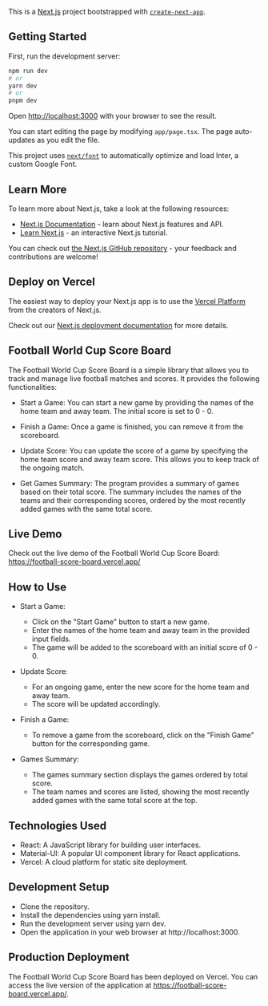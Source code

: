 This is a [Next.js](https://nextjs.org/) project bootstrapped with [`create-next-app`](https://github.com/vercel/next.js/tree/canary/packages/create-next-app).

## Getting Started

First, run the development server:

```bash
npm run dev
# or
yarn dev
# or
pnpm dev
```

Open [http://localhost:3000](http://localhost:3000) with your browser to see the result.

You can start editing the page by modifying `app/page.tsx`. The page auto-updates as you edit the file.

This project uses [`next/font`](https://nextjs.org/docs/basic-features/font-optimization) to automatically optimize and load Inter, a custom Google Font.

## Learn More

To learn more about Next.js, take a look at the following resources:

- [Next.js Documentation](https://nextjs.org/docs) - learn about Next.js features and API.
- [Learn Next.js](https://nextjs.org/learn) - an interactive Next.js tutorial.

You can check out [the Next.js GitHub repository](https://github.com/vercel/next.js/) - your feedback and contributions are welcome!

## Deploy on Vercel

The easiest way to deploy your Next.js app is to use the [Vercel Platform](https://vercel.com/new?utm_medium=default-template&filter=next.js&utm_source=create-next-app&utm_campaign=create-next-app-readme) from the creators of Next.js.

Check out our [Next.js deployment documentation](https://nextjs.org/docs/deployment) for more details.

## Football World Cup Score Board

The Football World Cup Score Board is a simple library that allows you to track and manage live football matches and scores. It provides the following functionalities:

- Start a Game: You can start a new game by providing the names of the home team and away team. The initial score is set to 0 - 0.

- Finish a Game: Once a game is finished, you can remove it from the scoreboard.

- Update Score: You can update the score of a game by specifying the home team score and away team score. This allows you to keep track of the ongoing match.

- Get Games Summary: The program provides a summary of games based on their total score. The summary includes the names of the teams and their corresponding scores, ordered by the most recently added games with the same total score.

## Live Demo

Check out the live demo of the Football World Cup Score Board: https://football-score-board.vercel.app/

## How to Use

- Start a Game:

  - Click on the "Start Game" button to start a new game.
  - Enter the names of the home team and away team in the provided input fields.
  - The game will be added to the scoreboard with an initial score of 0 - 0.

- Update Score:

  - For an ongoing game, enter the new score for the home team and away team.
  - The score will be updated accordingly.

- Finish a Game:

  - To remove a game from the scoreboard, click on the "Finish Game" button for the corresponding game.

- Games Summary:
  - The games summary section displays the games ordered by total score.
  - The team names and scores are listed, showing the most recently added games with the same total score at the top.

## Technologies Used

- React: A JavaScript library for building user interfaces.
- Material-UI: A popular UI component library for React applications.
- Vercel: A cloud platform for static site deployment.

## Development Setup

- Clone the repository.
- Install the dependencies using yarn install.
- Run the development server using yarn dev.
- Open the application in your web browser at http://localhost:3000.

## Production Deployment

The Football World Cup Score Board has been deployed on Vercel. You can access the live version of the application at https://football-score-board.vercel.app/.
